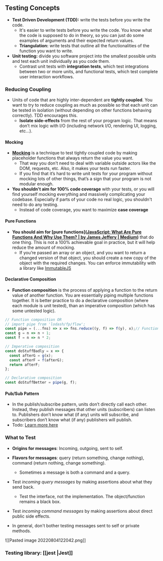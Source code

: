 ## Testing Concepts
- **Test Driven Development (TDD):** write the tests before you write the code.
	- It's easier to write tests before you write the code. You know what the code is supposed to do in theory, so you can just do some examples of arguments and their expected return values.
	- **Triangulation:** write tests that outline all the functionalities of the function you want to write. 
- **Unit testing:** divide you software project into the smallest possible units and test each unit individually as you code them.
	- Contrast unit tests with **integration tests**, which test integrations between two or more units, and functional tests, which test complete user interaction workflows.

### Reducing Coupling
- Units of code that are highly inter-dependent are **tightly coupled**. You want to try to reduce coupling as much as possible so that each unit can be tested in isolation (without depending on other functions behaving correctly). TDD encourages this.
	- **Isolate side-effects** from the rest of your program logic. That means don’t mix logic with I/O (including network I/O, rendering UI, logging, etc…).

#### Mocking
- **[Mocking](https://medium.com/javascript-scene/mocking-is-a-code-smell-944a70c90a6a)** is a technique to test tightly coupled code by making placeholder functions that always return the value you want. 
	- That way you don't need to deal with variable outside actors like the DOM, requests, etc. Also, it makes your tests run faster.
	- If you find that it’s hard to write unit tests for your program without mocking lots of other things, that’s a sign that your program is not modular enough.
- **You shouldn't aim for 100% code coverage** with your tests, or you will find yourself mocking everything and massively complicating your codebase. Especially if parts of your code no real logic, you shouldn't need to do any testing.
	- Instead of code coverage, you want to maximize **case coverage**

#### Pure Functions
- **You should aim for [pure functions]([JavaScript: What Are Pure Functions And Why Use Them? | by James Jeffery | Medium](https://medium.com/@jamesjefferyuk/javascript-what-are-pure-functions-4d4d5392d49c))** that do one thing. This is not a 100% achievable goal in practice, but it will help reduce the amount of mocking. 
	- If you’re passed an array or an object, and you want to return a changed version of that object, you should create a new copy of the object with the required changes. You can enforce immutability with a library like [ImmutableJS](https://immutable-js.com/)

#### Declarative Composition
- **Function composition** is the process of applying a function to the return value of another function. You are essentially piping multiple functions together. It is better practice to do a declarative composition (where each module is unit tested), than an imperative composition (which has some untested logic). 
``` javascript
// Function composition OR  
// import pipe from 'lodash/fp/flow';  
const pipe = (...fns) => x => fns.reduce((y, f) => f(y), x);// Functions to compose  
const g = n => n + 1;  
const f = n => n * 2;

// Imperative composition  
const doStuffBadly = x => {  
  const afterG = g(x);  
  const afterF = f(afterG);  
  return afterF;  
};

// Declarative composition  
const doStuffBetter = pipe(g, f);
```

#### Pub/Sub Pattern
- In the publish/subscribe pattern, units don’t directly call each other. Instead, they publish messages that other units (subscribers) can listen to. Publishers don’t know what (if any) units will subscribe, and subscribers don’t know what (if any) publishers will publish.
- Todo: [Learn more here](https://medium.com/@thebabscraig/javascript-design-patterns-part-2-the-publisher-subscriber-pattern-8fe07e157213)

### What to Test
- **Origins for messages**: Incoming, outgoing, sent to self. 
- **Flavors for messages**: query (return something, change nothing), command (return nothing, change something). 
	- Sometimes a message is both a command and a query.

- Test *incoming query messages* by making assertions about what they send back.
	- Test the interface, not the implementation. The object/function remains a black box.
- Test *incoming command messages* by making assertions about direct public side effects. 
- In general, don't bother testing messages sent to self or private methods.

![[Pasted image 20220804122042.png]]

### Testing library: [[jest |Jest]]